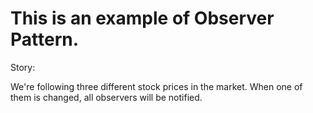 # This is an example of Observer Pattern.

Story:

We're following three different stock prices in the market. When one of them is changed, all observers will be notified. 